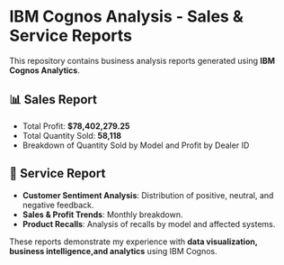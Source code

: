 # IBM Cognos Analysis - Sales & Service Reports

This repository contains business analysis reports generated using **IBM Cognos Analytics**.

## 📊 Sales Report
- Total Profit: **$78,402,279.25**
- Total Quantity Sold: **58,118**
- Breakdown of Quantity Sold by Model and Profit by Dealer ID

## 🔧 Service Report
- **Customer Sentiment Analysis**: Distribution of positive, neutral, and negative feedback.
- **Sales & Profit Trends**: Monthly breakdown.
- **Product Recalls**: Analysis of recalls by model and affected systems.

These reports demonstrate my experience with **data visualization, business intelligence,and analytics** using IBM Cognos.
